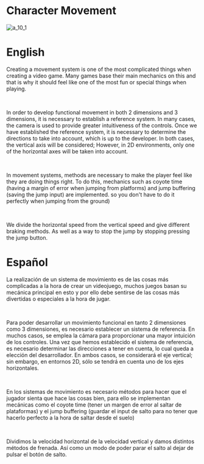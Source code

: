 # Character Movement
![a_10_1](https://github.com/OsmareDev/OsmareUnityModules/assets/50903643/77cd6e92-79d9-4e46-b31c-046196e457d4)


# English

Creating a movement system is one of the most complicated things when creating a video game. Many games base their main mechanics on this and that is why it should feel like one of the most fun or special things when playing.

<br>

In order to develop functional movement in both 2 dimensions and 3 dimensions, it is necessary to establish a reference system. In many cases, the camera is used to provide greater intuitiveness of the controls. Once we have established the reference system, it is necessary to determine the directions to take into account, which is up to the developer. In both cases, the vertical axis will be considered; However, in 2D environments, only one of the horizontal axes will be taken into account.

<br>

In movement systems, methods are necessary to make the player feel like they are doing things right. To do this, mechanics such as coyote time (having a margin of error when jumping from platforms) and jump buffering (saving the jump input) are implemented. so you don't have to do it perfectly when jumping from the ground)

<br>

We divide the horizontal speed from the vertical speed and give different braking methods. As well as a way to stop the jump by stopping pressing the jump button.

# Español

La realización de un sistema de movimiento es de las cosas más complicadas a la hora de crear un videojuego, muchos juegos basan su mecánica principal en esto y por ello debe sentirse de las cosas más divertidas o especiales a la hora de jugar. 

<br>

Para poder desarrollar un movimiento funcional en tanto 2 dimensiones como 3 dimensiones, es necesario establecer un sistema de referencia. En muchos casos, se emplea la cámara para proporcionar una mayor intuición de los controles. Una vez que hemos establecido el sistema de referencia, es necesario determinar las direcciones a tener en cuenta, lo cual queda a elección del desarrollador. En ambos casos, se considerará el eje vertical; sin embargo, en entornos 2D, sólo se tendrá en cuenta uno de los ejes horizontales.

<br>

En los sistemas de movimiento es necesario métodos para hacer que el jugador sienta que hace las cosas bien, para ello se implementan mecánicas como el coyote time (tener un margen de error al saltar de plataformas) y el jump buffering (guardar el input de salto para no tener que hacerlo perfecto a la hora de saltar desde el suelo)

<br>

Dividimos la velocidad horizontal de la velocidad vertical y damos distintos métodos de frenada. Así como un modo de poder parar el salto al dejar de pulsar el botón de salto.

